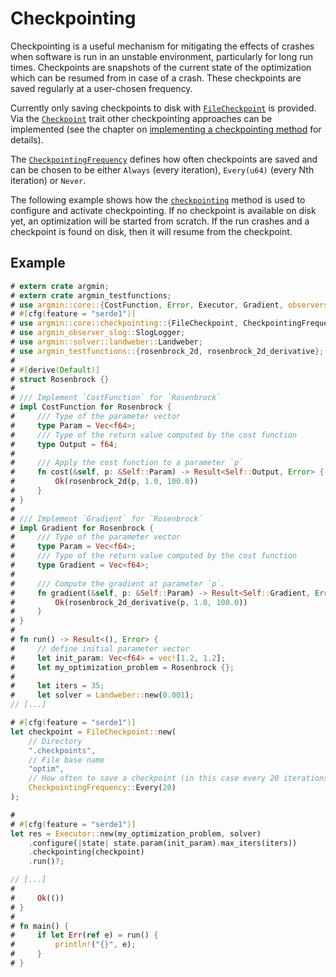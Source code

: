 # Checkpointing

Checkpointing is a useful mechanism for mitigating the effects of crashes when software is run in an unstable environment, particularly for long run times.
Checkpoints are snapshots of the current state of the optimization which can be resumed from in case of a crash.
These checkpoints are saved regularly at a user-chosen frequency.

Currently only saving checkpoints to disk with [`FileCheckpoint`](https://docs.rs/argmin/latest/argmin/core/checkpointing/struct.FileCheckpoint.html) is provided.
Via the [`Checkpoint`](https://docs.rs/argmin/latest/argmin/core/checkpointing/trait.Checkpoint.html) trait other checkpointing approaches can be implemented (see the chapter on [implementing a checkpointing method](./implementing_checkpointing.md) for details).

The [`CheckpointingFrequency`](https://docs.rs/argmin/latest/argmin/core/checkpointing/enum.CheckpointingFrequency.html) defines how often checkpoints are saved and can be chosen to be either `Always` (every iteration), `Every(u64)` (every Nth iteration) or `Never`.

The following example shows how the [`checkpointing`](https://docs.rs/argmin/latest/argmin/core/struct.Executor.html#method.checkpointing) method is used to configure and activate checkpointing.
If no checkpoint is available on disk yet, an optimization will be started from scratch.
If the run crashes and a checkpoint is found on disk, then it will resume from the checkpoint.

## Example

```rust
# extern crate argmin;
# extern crate argmin_testfunctions;
# use argmin::core::{CostFunction, Error, Executor, Gradient, observers::ObserverMode};
# #[cfg(feature = "serde1")]
# use argmin::core::checkpointing::{FileCheckpoint, CheckpointingFrequency};
# use argmin_observer_slog::SlogLogger;
# use argmin::solver::landweber::Landweber;
# use argmin_testfunctions::{rosenbrock_2d, rosenbrock_2d_derivative};
#
# #[derive(Default)]
# struct Rosenbrock {}
#
# /// Implement `CostFunction` for `Rosenbrock`
# impl CostFunction for Rosenbrock {
#     /// Type of the parameter vector
#     type Param = Vec<f64>;
#     /// Type of the return value computed by the cost function
#     type Output = f64;
#
#     /// Apply the cost function to a parameter `p`
#     fn cost(&self, p: &Self::Param) -> Result<Self::Output, Error> {
#         Ok(rosenbrock_2d(p, 1.0, 100.0))
#     }
# }
#
# /// Implement `Gradient` for `Rosenbrock`
# impl Gradient for Rosenbrock {
#     /// Type of the parameter vector
#     type Param = Vec<f64>;
#     /// Type of the return value computed by the cost function
#     type Gradient = Vec<f64>;
#
#     /// Compute the gradient at parameter `p`.
#     fn gradient(&self, p: &Self::Param) -> Result<Self::Gradient, Error> {
#         Ok(rosenbrock_2d_derivative(p, 1.0, 100.0))
#     }
# }
#
# fn run() -> Result<(), Error> {
#     // define initial parameter vector
#     let init_param: Vec<f64> = vec![1.2, 1.2];
#     let my_optimization_problem = Rosenbrock {};
#
#     let iters = 35;
#     let solver = Landweber::new(0.001);
// [...]

# #[cfg(feature = "serde1")]
let checkpoint = FileCheckpoint::new(
    // Directory
    ".checkpoints",
    // File base name
    "optim",
    // How often to save a checkpoint (in this case every 20 iterations)
    CheckpointingFrequency::Every(20)
);

#
# #[cfg(feature = "serde1")]
let res = Executor::new(my_optimization_problem, solver)
    .configure(|state| state.param(init_param).max_iters(iters))
    .checkpointing(checkpoint)
    .run()?;

// [...]
#
#     Ok(())
# }
#
# fn main() {
#     if let Err(ref e) = run() {
#         println!("{}", e);
#     }
# }
```
